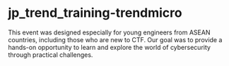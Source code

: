 # jp_trend_training-trendmicro
This event was designed especially for young engineers from ASEAN countries, including those who are new to CTF. Our goal was to provide a hands-on opportunity to learn and explore the world of cybersecurity through practical challenges.

